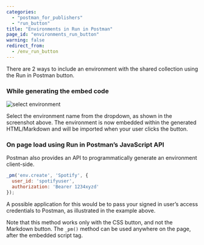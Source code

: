```yaml
---
categories:
  - "postman_for_publishers"
  - "run_button"
title: "Environments in Run in Postman"
page_id: "environments_run_button"
warning: false
redirect_from:
  - /env_run_button
---
```


There are 2 ways to include an environment with the shared collection using the Run in Postman button.

### While generating the embed code

![select environment](https://www.getpostman.com/img/v2/docs/environments/share_select_env.png)

Select the environment name from the dropdown, as shown in the screenshot above. The environment is now embedded within the generated HTML/Markdown and will be imported when your user clicks the button.

### On page load using Run in Postman’s JavaScript API

Postman also provides an API to programmatically generate an environment client-side.

```javascript
_pm('env.create', 'Spotify', {
  user_id: 'spotifyuser',
  authorization: 'Bearer 1234xyzd'
});
```

A possible application for this would be to pass your signed in user’s access credentials to Postman, as illustrated in the example above.

Note that this method works only with the CSS button, and not the Markdown button. The `_pm()` method can be used anywhere on the page, after the embedded script tag.
